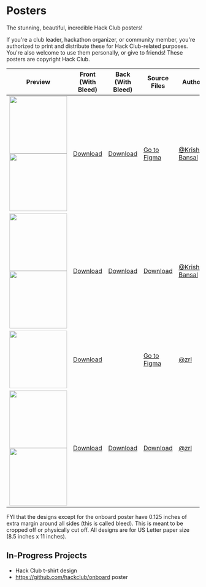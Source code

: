 # Posters

The stunning, beautiful, incredible Hack Club posters!

If you're a club leader, hackathon organizer, or community member, you're authorized to print and distribute these for Hack Club-related purposes. You're also welcome to use them personally, or give to friends! These posters are copyright Hack Club.

| Preview | Front (With Bleed) | Back (With Bleed) | Source Files | Author |
| --- | --- | --- | --- | --- |
| <img src="https://cloud-4x9ytu8j5-hack-club-bot.vercel.app/0sprig_poster_-_preview_-_front.jpg" width="150"> <img src="https://cloud-4x9ytu8j5-hack-club-bot.vercel.app/1sprig_poster_-_preview_-_back.jpg" width="150"> | [Download](https://cloud-6gk0z1yck-hack-club-bot.vercel.app/0sprig_poster_-_front.png) | [Download](https://cloud-1j91265ua-hack-club-bot.vercel.app/0sprig_poster_-_back.png) | [Go to Figma](https://www.figma.com/file/i1ErYEBdKD2V2SkrpqEUZL/sprig?type=design&node-id=314%3A13&t=VYUKdaD7BcR0CSFA-1) | [@Krishna Bansal](https://hackclub.slack.com/team/U03CBNJUWJG) |
| <img src="https://cloud-fgyqs51rz-hack-club-bot.vercel.app/0sinerider_poster_-_preview_-_front.jpg" width="150"> <img src="https://cloud-fgyqs51rz-hack-club-bot.vercel.app/1sinerider_poster_-_preview_-_back.jpg" width="150"> | [Download](https://cloud-3f1y6powb-hack-club-bot.vercel.app/0sinerider_poster_-_front.png) | [Download](https://cloud-bl4vim1zn-hack-club-bot.vercel.app/0sinerider_poster_-_back.png) | [Download](https://cloud-kygirazin-hack-club-bot.vercel.app/0sinerider_poster_source_files.zip) | [@Krishna Bansal](https://hackclub.slack.com/team/U03CBNJUWJG) |
| <img src="https://cloud-dzpjdsdgo-hack-club-bot.vercel.app/0onboard_classroom_door_poster.jpg" width="150"> | [Download](https://cloud-9n35616c4-hack-club-bot.vercel.app/0onboard_classroom_door_poster.png) | | [Go to Figma](https://www.figma.com/file/EuyHDwjvZCHcQLTSU7oO0g/OnBoard-Classroom-Door-Poster?type=design&node-id=0%3A1&mode=design&t=Lk2cZcnHt2i24VEq-1) | [@zrl](https://hackclub.slack.com/team/U0266FRGP) |
| <img src="https://cloud-aha36yyim-hack-club-bot.vercel.app/0hack_club_onboard_front_preview.jpeg" width="150"> <img src="https://cloud-m29of7avv-hack-club-bot.vercel.app/0hack_club_onboard_back_preview.jpeg" width="150"> | [Download](https://cloud-3ol6zn29x-hack-club-bot.vercel.app/2hack_club_onboardd_front.png) | [Download](https://cloud-3ol6zn29x-hack-club-bot.vercel.app/1hack_club_onboardd_back.png) | [Download](https://cloud-3ol6zn29x-hack-club-bot.vercel.app/0hack_club_onboard.pdf) | [@zrl](https://hackclub.slack.com/team/U0266FRGP) |

FYI that the designs except for the onboard poster have 0.125 inches of extra margin around all sides (this is called bleed). This is meant to be cropped off or physically cut off. All designs are for US Letter paper size (8.5 inches x 11 inches).

## In-Progress Projects

- Hack Club t-shirt design
- https://github.com/hackclub/onboard poster
